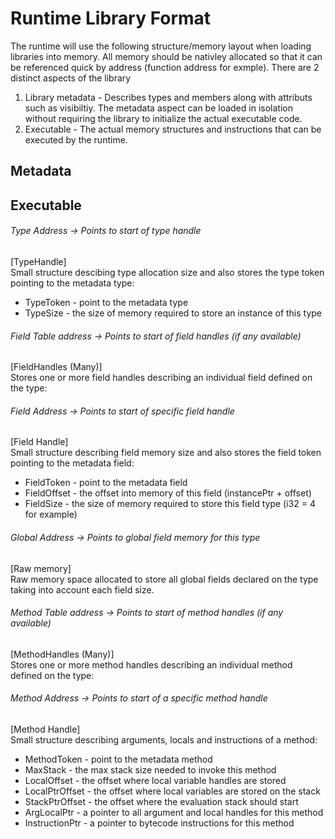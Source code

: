 # Runtime Library Format
The runtime will use the following structure/memory layout when loading libraries into memory. All memory should be nativley allocated so that it can be referenced quick by address (function address for exmple). There are 2 distinct aspects of the library
1. Library metadata - Describes types and members along with attributs such as visibiltiy. The metadata aspect can be loaded in isolation without requiring the library to initialize the actual executable code.
2. Executable - The actual memory structures and instructions that can be executed by the runtime.

## Metadata

## Executable

###### Type Address -> Points to start of type handle  
[TypeHandle]  
Small structure descibing type allocation size and also stores the type token pointing to the metadata type:  
- TypeToken - point to the metadata type
- TypeSize - the size of memory required to store an instance of this type

###### Field Table address -> Points to start of field handles (if any available)
[FieldHandles (Many)]  
Stores one or more field handles describing an individual field defined on the type:  

###### Field Address -> Points to start of specific field handle  
[Field Handle]  
Small structure describing field memory size and also stores the field token pointing to the metadata field:  
- FieldToken - point to the metadata field
- FieldOffset - the offset into memory of this field (instancePtr + offset)
- FieldSize - the size of memory required to store this field type (i32 = 4 for example)

###### Global Address -> Points to global field memory for this type  
[Raw memory]  
Raw memory space allocated to store all global fields declared on the type taking into account each field size.  

###### Method Table address -> Points to start of method handles (if any available)  
[MethodHandles (Many)]  
Stores one or more method handles describing an individual method defined on the type:  

###### Method Address -> Points to start of a specific method handle  
[Method Handle]  
Small structure describing arguments, locals and instructions of a method:  
- MethodToken - point to the metadata method
- MaxStack - the max stack size needed to invoke this method
- LocalOffset - the offset where local variable handles are stored
- LocalPtrOffset - the offset where local variables are stored on the stack
- StackPtrOffset - the offset where the evaluation stack should start
- ArgLocalPtr - a pointer to all argument and local handles for this method
- InstructionPtr - a pointer to bytecode instructions for this method


      
